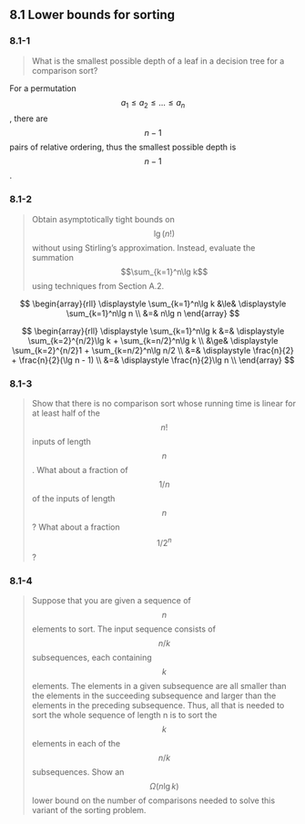 ## 8.1 Lower bounds for sorting

### 8.1-1

> What is the smallest possible depth of a leaf in a decision tree for a comparison sort?

For a permutation $$a_1 \le a_2 \le \dots \le a_n$$, there are $$n-1$$ pairs of relative ordering, thus the smallest possible depth is $$n-1$$.

### 8.1-2

> Obtain asymptotically tight bounds on $$\lg(n!)$$ without using Stirling’s approximation. Instead, evaluate the summation $$\sum_{k=1}^n\lg k$$ using techniques from Section A.2.

$$
\begin{array}{rll}
\displaystyle \sum_{k=1}^n\lg k &\le& \displaystyle \sum_{k=1}^n\lg n \\
&=& n\lg n
\end{array}
$$

$$
\begin{array}{rll}
\displaystyle \sum_{k=1}^n\lg k &=& \displaystyle \sum_{k=2}^{n/2}\lg k + \sum_{k=n/2}^n\lg k \\
&\ge& \displaystyle \sum_{k=2}^{n/2}1 + \sum_{k=n/2}^n\lg n/2 \\
&=& \displaystyle \frac{n}{2} + \frac{n}{2}(\lg n - 1) \\
&=& \displaystyle \frac{n}{2}\lg n \\
\end{array}
$$

### 8.1-3

> Show that there is no comparison sort whose running time is linear for at least half of the $$n!$$ inputs of length $$n$$. What about a fraction of $$1/n$$ of the inputs of length $$n$$? What about a fraction $$1/2^n$$?

### 8.1-4

> Suppose that you are given a sequence of $$n$$ elements to sort. The input sequence consists of $$n/k$$ subsequences, each containing $$k$$ elements. The elements in a given subsequence are all smaller than the elements in the succeeding subsequence and larger than the elements in the preceding subsequence. Thus, all that is needed to sort the whole sequence of length n is to sort the $$k$$ elements in each of the $$n/k$$ subsequences. Show an $$\Omega(n\lg k)$$ lower bound on the number of comparisons needed to solve this variant of the sorting problem.